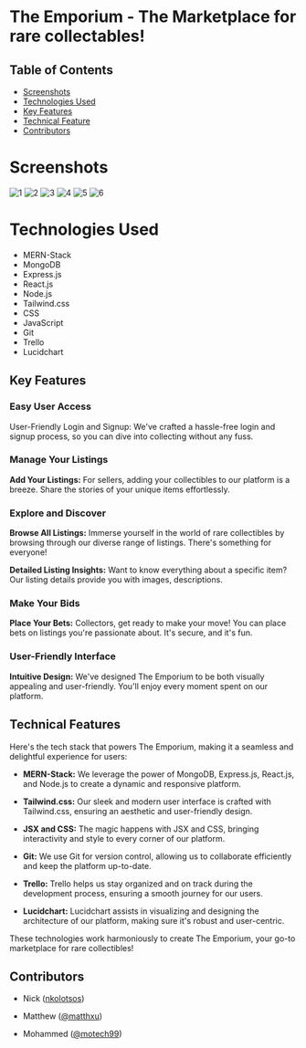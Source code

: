 # The Emporium - The Marketplace for rare collectables!

## Table of Contents
- [Screenshots](#screenshots)
- [Technologies Used](#technologies-used)
- [Key Features](#key-features)
- [Technical Feature](#technical-features)
- [Contributors](#contributors)

# Screenshots 
![1](https://i.imgur.com/TdAcLQY.png)
![2](https://i.imgur.com/Jtwtzch.png)
![3](https://i.imgur.com/8Ih1Ajn.png)
![4](https://i.imgur.com/lQIsfx9.png)
![5](https://i.imgur.com/6VLQ84Z.png)
![6](https://i.imgur.com/UwIAua2.png)


# Technologies Used
+ MERN-Stack
+ MongoDB
+ Express.js
+ React.js
+ Node.js
+ Tailwind.css
+ CSS
+ JavaScript
+ Git
+ Trello
+ Lucidchart

## Key Features

### Easy User Access
User-Friendly Login and Signup: We've crafted a hassle-free login and signup process, so you can dive into collecting without any fuss.

### Manage Your Listings
**Add Your Listings:** For sellers, adding your collectibles to our platform is a breeze. Share the stories of your unique items effortlessly.

### Explore and Discover
**Browse All Listings:** Immerse yourself in the world of rare collectibles by browsing through our diverse range of listings. There's something for everyone!

**Detailed Listing Insights:** Want to know everything about a specific item? Our listing details provide you with images, descriptions.

### Make Your Bids
**Place Your Bets:** Collectors, get ready to make your move! You can place bets on listings you're passionate about. It's secure, and it's fun.

### User-Friendly Interface
**Intuitive Design:** 
We've designed The Emporium to be both visually appealing and user-friendly. You'll enjoy every moment spent on our platform.

## Technical Features

Here's the tech stack that powers The Emporium, making it a seamless and delightful experience for users:

- **MERN-Stack:** We leverage the power of MongoDB, Express.js, React.js, and Node.js to create a dynamic and responsive platform.

- **Tailwind.css:** Our sleek and modern user interface is crafted with Tailwind.css, ensuring an aesthetic and user-friendly design.

- **JSX and CSS:** The magic happens with JSX and CSS, bringing interactivity and style to every corner of our platform.

- **Git:** We use Git for version control, allowing us to collaborate efficiently and keep the platform up-to-date.

- **Trello:** Trello helps us stay organized and on track during the development process, ensuring a smooth journey for our users.

- **Lucidchart:** Lucidchart assists in visualizing and designing the architecture of our platform, making sure it's robust and user-centric.

These technologies work harmoniously to create The Emporium, your go-to marketplace for rare collectibles!

## Contributors

- Nick ([nkolotsos](https://github.com/nkolotsos))

- Matthew ([@matthxu](https://github.com/matthxu))

- Mohammed ([@motech99](https://github.com/motech99))